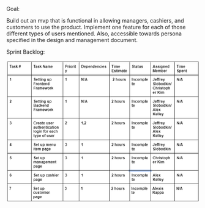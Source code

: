 Goal:

Build out an mvp that is functional in allowing managers, cashiers, and customers to use the product. Implement one feature for each of those different types of users mentioned. Also, accessible towards persona specified in the design and management document.

Sprint Backlog:

![Backlog Table](./image.png)

